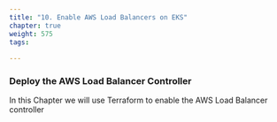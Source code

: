 ```yaml
---
title: "10. Enable AWS Load Balancers on EKS"
chapter: true
weight: 575
tags:
 
---
```


### Deploy the AWS Load Balancer Controller

In this Chapter we will use Terraform to enable the AWS Load Balancer controller
